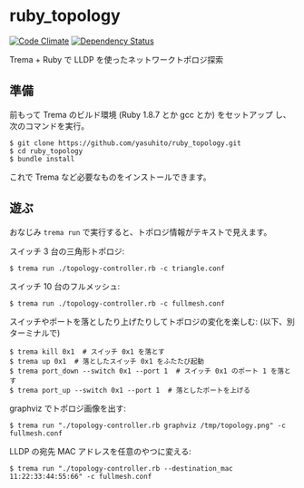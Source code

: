 ruby_topology
=============
[![Code Climate](https://codeclimate.com/github/yasuhito/ruby_topology.png)](https://codeclimate.com/github/yasuhito/ruby_topology)
[![Dependency Status](https://gemnasium.com/yasuhito/ruby_topology.png)](https://gemnasium.com/yasuhito/ruby_topology)

Trema + Ruby で LLDP を使ったネットワークトポロジ探索


準備
----

前もって Trema のビルド環境 (Ruby 1.8.7 とか gcc とか) をセットアップ
し、次のコマンドを実行。

```shell
$ git clone https://github.com/yasuhito/ruby_topology.git
$ cd ruby_topology
$ bundle install
```

これで Trema など必要なものをインストールできます。


遊ぶ
----

おなじみ `trema run` で実行すると、トポロジ情報がテキストで見えます。

スイッチ 3 台の三角形トポロジ:

```shell
$ trema run ./topology-controller.rb -c triangle.conf
```

スイッチ 10 台のフルメッシュ:

```shell
$ trema run ./topology-controller.rb -c fullmesh.conf
```

スイッチやポートを落としたり上げたりしてトポロジの変化を楽しむ:
(以下、別ターミナルで)

```shell
$ trema kill 0x1  # スイッチ 0x1 を落とす
$ trema up 0x1  # 落としたスイッチ 0x1 をふたたび起動
$ trema port_down --switch 0x1 --port 1  # スイッチ 0x1 のポート 1 を落とす
$ trema port_up --switch 0x1 --port 1  # 落としたポートを上げる
```

graphviz でトポロジ画像を出す:

```shell
$ trema run "./topology-controller.rb graphviz /tmp/topology.png" -c fullmesh.conf
```

LLDP の宛先 MAC アドレスを任意のやつに変える:

```shell
$ trema run "./topology-controller.rb --destination_mac 11:22:33:44:55:66" -c fullmesh.conf
```

